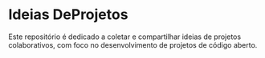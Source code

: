
# Ideias DeProjetos

Este repositório é dedicado a coletar e compartilhar ideias de projetos colaborativos, com foco no desenvolvimento de projetos de código aberto.
